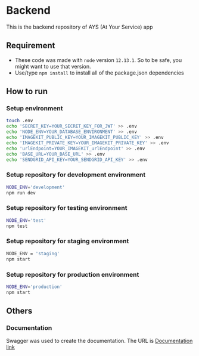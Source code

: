 # Backend
This is the backend repository of AYS (At Your Service) app

## Requirement
* These code was made with ```node``` version ```12.13.1```. So to be safe, you might want to use that version.
* Use/type ```npm install``` to install all of the package.json dependencies 

## How to run
### Setup environment
```bash
touch .env
echo 'SECRET_KEY=YOUR_SECRET_KEY_FOR_JWT' >> .env
echo 'NODE_ENV=YOUR_DATABASE_ENVIRONMENT' >> .env
echo 'IMAGEKIT_PUBLIC_KEY=YOUR_IMAGEKIT_PUBLIC_KEY' >> .env
echo 'IMAGEKIT_PRIVATE_KEY=YOUR_IMAGEKIT_PRIVATE_KEY' >> .env
echo 'urlEndpoint=YOUR_IMAGEKIT_urlEndpoint' >> .env
echo 'BASE_URL=YOUR_BASE_URL' >> .env
echo 'SENDGRID_API_KEY=YOUR_SENDGRID_API_KEY' >> .env
```
### Setup repository for development environment 
```bash
NODE_ENV='development'
npm run dev
```
### Setup repository for testing environment
```bash
NODE_ENV='test'
npm test
```

### Setup repository for staging environment
```bash
NODE_ENV = 'staging'
npm start
```

### Setup repository for production environment
```bash
NODE_ENV='production'
npm start
```

## Others
### Documentation
Swagger was used to create the documentation. The URL is [Documentation link](buku-saku-glints.herokuapp.com/documentation)

